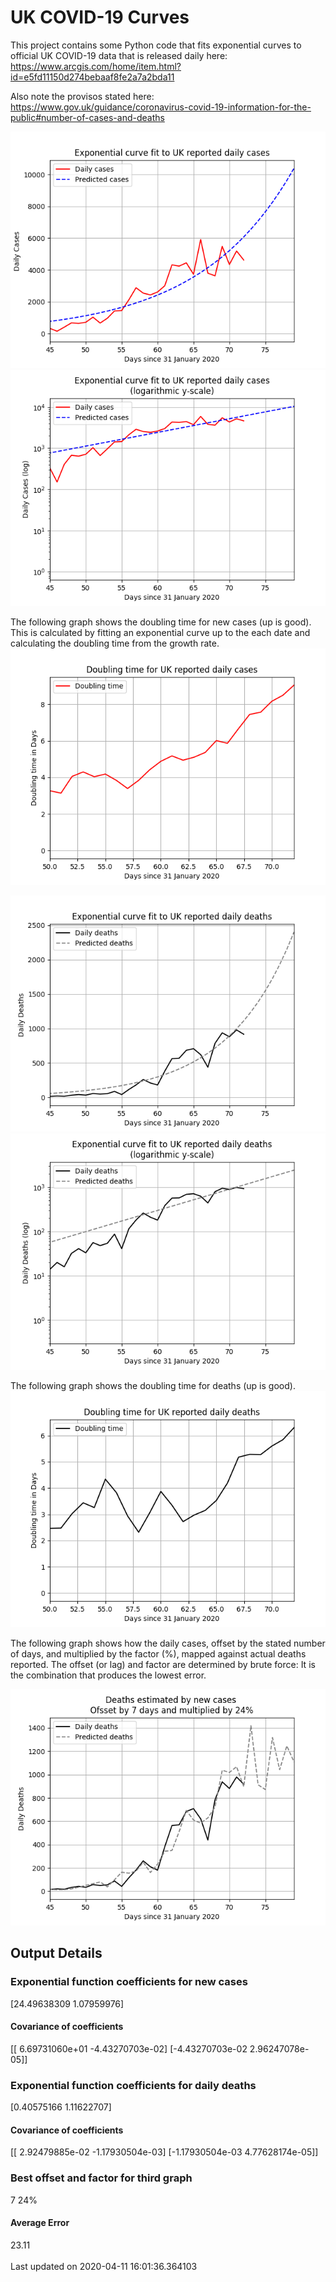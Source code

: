 # UK COVID-19 Curves

This project contains some Python code that fits exponential curves to
official UK COVID-19 data that is released daily here: <https://www.arcgis.com/home/item.html?id=e5fd11150d274bebaaf8fe2a7a2bda11>

Also note the provisos stated here:
<https://www.gov.uk/guidance/coronavirus-covid-19-information-for-the-public#number-of-cases-and-deaths>

![Graph of actual cases and exponential curve](./out/cases.png)
![Graph of actual cases and exponential curve](./out/cases-log.png)

The following graph shows the doubling time for new cases (up is good).
This is calculated by fitting an exponential curve up to the each date
and calculating the doubling time from the growth rate.
![Graph of actual cases and exponential curve](./out/casesdt.png)

![Graph of actual cases and exponential deaths](./out/deaths.png)
![Graph of actual cases and exponential deaths](./out/deaths-log.png)

The following graph shows the doubling time for deaths (up is good).
![Graph of actual cases and exponential curve](./out/deathsdt.png)

The following graph shows how the daily cases, offset by the stated number of days,
and  multiplied by the factor (%), mapped against actual deaths reported.
The offset (or lag) and factor are determined by brute force:
It is the combination that produces the lowest error.

![Graph of predicted deaths based on earlier new cases](./out/cases-deaths.png)

Output Details
--------------
<h3>Exponential function coefficients for new cases</h3>
[24.49638309  1.07959976]
<h4>Covariance of coefficients</h4>
[[ 6.69731060e+01 -4.43270703e-02]
 [-4.43270703e-02  2.96247078e-05]]
<h3>Exponential function coefficients for daily deaths</h3>
[0.40575166 1.11622707]
<h4>Covariance of coefficients</h4>
[[ 2.92479885e-02 -1.17930504e-03]
 [-1.17930504e-03  4.77628174e-05]] <br/>
<h3>Best offset and factor for third graph</h3>
7 24%
<h4>Average Error</h4>
23.11
<br /><br />Last updated on 2020-04-11 16:01:36.364103
